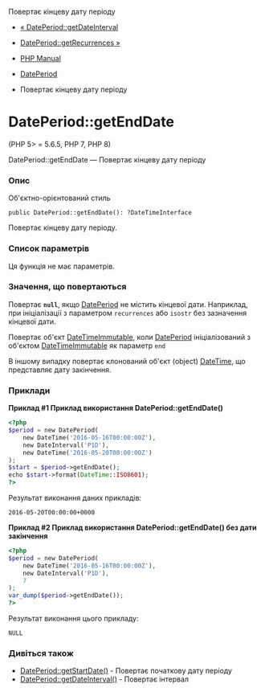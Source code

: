 Повертає кінцеву дату періоду

-   [« DatePeriod::getDateInterval](dateperiod.getdateinterval.html)
    
-   [DatePeriod::getRecurrences »](dateperiod.getrecurrences.html)
    
-   [PHP Manual](index.html)
    
-   [DatePeriod](class.dateperiod.html)
    
-   Повертає кінцеву дату періоду
    

# DatePeriod::getEndDate

(PHP 5> = 5.6.5, PHP 7, PHP 8)

DatePeriod::getEndDate — Повертає кінцеву дату періоду

### Опис

Об'єктно-орієнтований стиль

```methodsynopsis
public DatePeriod::getEndDate(): ?DateTimeInterface
```

Повертає кінцеву дату періоду.

### Список параметрів

Ця функція не має параметрів.

### Значення, що повертаються

Повертає **`null`**, якщо [DatePeriod](class.dateperiod.html) не містить кінцевої дати. Наприклад, при ініціалізації з параметром `recurrences` або `isostr` без зазначення кінцевої дати.

Повертає об'єкт [DateTimeImmutable](class.datetimeimmutable.html), коли [DatePeriod](class.dateperiod.html) ініціалізований з об'єктом [DateTimeImmutable](class.datetimeimmutable.html) як параметр `end`

В іншому випадку повертає клонований об'єкт (object) [DateTime](class.datetime.html), що представляє дату закінчення.

### Приклади

**Приклад #1 Приклад використання **DatePeriod::getEndDate()****

```php
<?php
$period = new DatePeriod(
    new DateTime('2016-05-16T00:00:00Z'),
    new DateInterval('P1D'),
    new DateTime('2016-05-20T00:00:00Z')
);
$start = $period->getEndDate();
echo $start->format(DateTime::ISO8601);
?>
```

Результат виконання даних прикладів:

```
2016-05-20T00:00:00+0000
```

**Приклад #2 Приклад використання **DatePeriod::getEndDate()** без дати закінчення**

```php
<?php
$period = new DatePeriod(
    new DateTime('2016-05-16T00:00:00Z'),
    new DateInterval('P1D'),
    7
);
var_dump($period->getEndDate());
?>
```

Результат виконання цього прикладу:

```
NULL
```

### Дивіться також

-   [DatePeriod::getStartDate()](dateperiod.getstartdate.html) - Повертає початкову дату періоду
-   [DatePeriod::getDateInterval()](dateperiod.getdateinterval.html) - Повертає інтервал